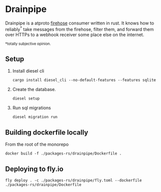 # Drainpipe

Drainpipe is a atproto [firehose](https://docs.bsky.app/docs/advanced-guides/firehose) consumer written in rust. It knows how to reliably<sup>*</sup> take messages from the firehose, filter them, and forward them over HTTPs to a webhook receiver some place else on the internet.

<sup>*totally subjective opinion.</sup>

## Setup

1. Install diesel cli

   ```
   cargo install diesel_cli --no-default-features --features sqlite
   ```

2. Create the database.

   ```
   diesel setup
   ```

3. Run sql migrations

   ```
   diesel migration run
   ```

## Building dockerfile locally

From the root of the monorepo

```
docker build -f ./packages-rs/drainpipe/Dockerfile .
```

## Deploying to fly.io

```
fly deploy . -c ./packages-rs/drainpipe/fly.toml --dockerfile ./packages-rs/drainpipe/Dockerfile
```
